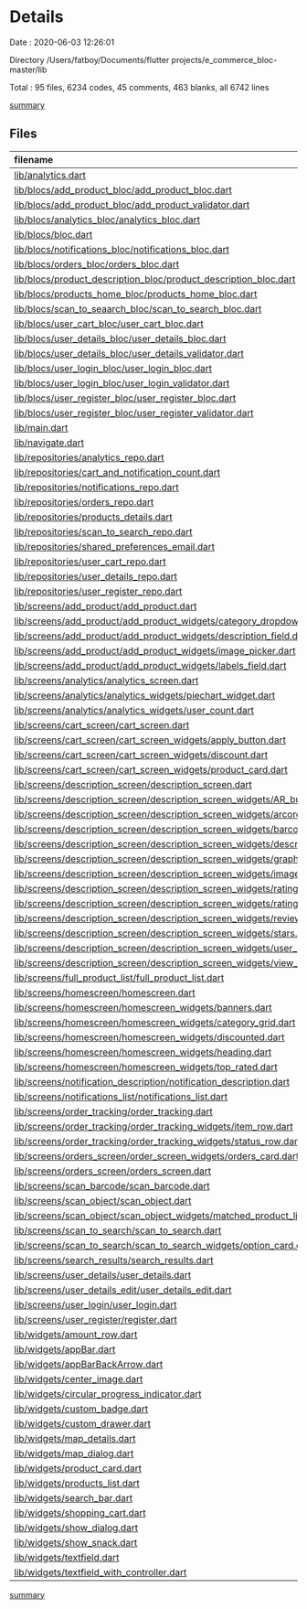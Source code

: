 # Details

Date : 2020-06-03 12:26:01

Directory /Users/fatboy/Documents/flutter projects/e_commerce_bloc-master/lib

Total : 95 files,  6234 codes, 45 comments, 463 blanks, all 6742 lines

[summary](results.md)

## Files
| filename | language | code | comment | blank | total |
| :--- | :--- | ---: | ---: | ---: | ---: |
| [lib/analytics.dart](/lib/analytics.dart) | Dart | 5 | 0 | 1 | 6 |
| [lib/blocs/add_product_bloc/add_product_bloc.dart](/lib/blocs/add_product_bloc/add_product_bloc.dart) | Dart | 107 | 3 | 11 | 121 |
| [lib/blocs/add_product_bloc/add_product_validator.dart](/lib/blocs/add_product_bloc/add_product_validator.dart) | Dart | 40 | 0 | 6 | 46 |
| [lib/blocs/analytics_bloc/analytics_bloc.dart](/lib/blocs/analytics_bloc/analytics_bloc.dart) | Dart | 28 | 3 | 8 | 39 |
| [lib/blocs/bloc.dart](/lib/blocs/bloc.dart) | Dart | 18 | 3 | 8 | 29 |
| [lib/blocs/notifications_bloc/notifications_bloc.dart](/lib/blocs/notifications_bloc/notifications_bloc.dart) | Dart | 26 | 3 | 10 | 39 |
| [lib/blocs/orders_bloc/orders_bloc.dart](/lib/blocs/orders_bloc/orders_bloc.dart) | Dart | 18 | 3 | 8 | 29 |
| [lib/blocs/product_description_bloc/product_description_bloc.dart](/lib/blocs/product_description_bloc/product_description_bloc.dart) | Dart | 71 | 3 | 15 | 89 |
| [lib/blocs/products_home_bloc/products_home_bloc.dart](/lib/blocs/products_home_bloc/products_home_bloc.dart) | Dart | 89 | 3 | 16 | 108 |
| [lib/blocs/scan_to_seaarch_bloc/scan_to_search_bloc.dart](/lib/blocs/scan_to_seaarch_bloc/scan_to_search_bloc.dart) | Dart | 29 | 3 | 9 | 41 |
| [lib/blocs/user_cart_bloc/user_cart_bloc.dart](/lib/blocs/user_cart_bloc/user_cart_bloc.dart) | Dart | 102 | 3 | 18 | 123 |
| [lib/blocs/user_details_bloc/user_details_bloc.dart](/lib/blocs/user_details_bloc/user_details_bloc.dart) | Dart | 89 | 3 | 11 | 103 |
| [lib/blocs/user_details_bloc/user_details_validator.dart](/lib/blocs/user_details_bloc/user_details_validator.dart) | Dart | 40 | 0 | 5 | 45 |
| [lib/blocs/user_login_bloc/user_login_bloc.dart](/lib/blocs/user_login_bloc/user_login_bloc.dart) | Dart | 36 | 3 | 9 | 48 |
| [lib/blocs/user_login_bloc/user_login_validator.dart](/lib/blocs/user_login_bloc/user_login_validator.dart) | Dart | 24 | 0 | 4 | 28 |
| [lib/blocs/user_register_bloc/user_register_bloc.dart](/lib/blocs/user_register_bloc/user_register_bloc.dart) | Dart | 31 | 3 | 8 | 42 |
| [lib/blocs/user_register_bloc/user_register_validator.dart](/lib/blocs/user_register_bloc/user_register_validator.dart) | Dart | 30 | 0 | 5 | 35 |
| [lib/main.dart](/lib/main.dart) | Dart | 66 | 0 | 10 | 76 |
| [lib/navigate.dart](/lib/navigate.dart) | Dart | 7 | 0 | 1 | 8 |
| [lib/repositories/analytics_repo.dart](/lib/repositories/analytics_repo.dart) | Dart | 87 | 0 | 7 | 94 |
| [lib/repositories/cart_and_notification_count.dart](/lib/repositories/cart_and_notification_count.dart) | Dart | 11 | 0 | 1 | 12 |
| [lib/repositories/notifications_repo.dart](/lib/repositories/notifications_repo.dart) | Dart | 73 | 0 | 11 | 84 |
| [lib/repositories/orders_repo.dart](/lib/repositories/orders_repo.dart) | Dart | 9 | 0 | 4 | 13 |
| [lib/repositories/products_details.dart](/lib/repositories/products_details.dart) | Dart | 319 | 5 | 30 | 354 |
| [lib/repositories/scan_to_search_repo.dart](/lib/repositories/scan_to_search_repo.dart) | Dart | 66 | 0 | 7 | 73 |
| [lib/repositories/shared_preferences_email.dart](/lib/repositories/shared_preferences_email.dart) | Dart | 12 | 0 | 2 | 14 |
| [lib/repositories/user_cart_repo.dart](/lib/repositories/user_cart_repo.dart) | Dart | 147 | 0 | 13 | 160 |
| [lib/repositories/user_details_repo.dart](/lib/repositories/user_details_repo.dart) | Dart | 102 | 0 | 11 | 113 |
| [lib/repositories/user_register_repo.dart](/lib/repositories/user_register_repo.dart) | Dart | 22 | 0 | 5 | 27 |
| [lib/screens/add_product/add_product.dart](/lib/screens/add_product/add_product.dart) | Dart | 169 | 1 | 12 | 182 |
| [lib/screens/add_product/add_product_widgets/category_dropdown_menu.dart](/lib/screens/add_product/add_product_widgets/category_dropdown_menu.dart) | Dart | 120 | 0 | 5 | 125 |
| [lib/screens/add_product/add_product_widgets/description_field.dart](/lib/screens/add_product/add_product_widgets/description_field.dart) | Dart | 39 | 0 | 1 | 40 |
| [lib/screens/add_product/add_product_widgets/image_picker.dart](/lib/screens/add_product/add_product_widgets/image_picker.dart) | Dart | 72 | 0 | 5 | 77 |
| [lib/screens/add_product/add_product_widgets/labels_field.dart](/lib/screens/add_product/add_product_widgets/labels_field.dart) | Dart | 30 | 0 | 2 | 32 |
| [lib/screens/analytics/analytics_screen.dart](/lib/screens/analytics/analytics_screen.dart) | Dart | 107 | 0 | 6 | 113 |
| [lib/screens/analytics/analytics_widgets/piechart_widget.dart](/lib/screens/analytics/analytics_widgets/piechart_widget.dart) | Dart | 22 | 0 | 1 | 23 |
| [lib/screens/analytics/analytics_widgets/user_count.dart](/lib/screens/analytics/analytics_widgets/user_count.dart) | Dart | 16 | 0 | 1 | 17 |
| [lib/screens/cart_screen/cart_screen.dart](/lib/screens/cart_screen/cart_screen.dart) | Dart | 228 | 0 | 7 | 235 |
| [lib/screens/cart_screen/cart_screen_widgets/apply_button.dart](/lib/screens/cart_screen/cart_screen_widgets/apply_button.dart) | Dart | 15 | 0 | 1 | 16 |
| [lib/screens/cart_screen/cart_screen_widgets/discount.dart](/lib/screens/cart_screen/cart_screen_widgets/discount.dart) | Dart | 37 | 0 | 1 | 38 |
| [lib/screens/cart_screen/cart_screen_widgets/product_card.dart](/lib/screens/cart_screen/cart_screen_widgets/product_card.dart) | Dart | 66 | 0 | 1 | 67 |
| [lib/screens/description_screen/description_screen.dart](/lib/screens/description_screen/description_screen.dart) | Dart | 251 | 0 | 7 | 258 |
| [lib/screens/description_screen/description_screen_widgets/AR_button.dart](/lib/screens/description_screen/description_screen_widgets/AR_button.dart) | Dart | 26 | 0 | 1 | 27 |
| [lib/screens/description_screen/description_screen_widgets/arcore_scene.dart](/lib/screens/description_screen/description_screen_widgets/arcore_scene.dart) | Dart | 107 | 0 | 12 | 119 |
| [lib/screens/description_screen/description_screen_widgets/barcode.dart](/lib/screens/description_screen/description_screen_widgets/barcode.dart) | Dart | 24 | 0 | 1 | 25 |
| [lib/screens/description_screen/description_screen_widgets/description.dart](/lib/screens/description_screen/description_screen_widgets/description.dart) | Dart | 197 | 0 | 4 | 201 |
| [lib/screens/description_screen/description_screen_widgets/graph.dart](/lib/screens/description_screen/description_screen_widgets/graph.dart) | Dart | 66 | 0 | 1 | 67 |
| [lib/screens/description_screen/description_screen_widgets/image_slider.dart](/lib/screens/description_screen/description_screen_widgets/image_slider.dart) | Dart | 44 | 0 | 2 | 46 |
| [lib/screens/description_screen/description_screen_widgets/rating_dialog.dart](/lib/screens/description_screen/description_screen_widgets/rating_dialog.dart) | Dart | 64 | 0 | 1 | 65 |
| [lib/screens/description_screen/description_screen_widgets/ratings.dart](/lib/screens/description_screen/description_screen_widgets/ratings.dart) | Dart | 110 | 0 | 2 | 112 |
| [lib/screens/description_screen/description_screen_widgets/reviews.dart](/lib/screens/description_screen/description_screen_widgets/reviews.dart) | Dart | 82 | 0 | 4 | 86 |
| [lib/screens/description_screen/description_screen_widgets/stars.dart](/lib/screens/description_screen/description_screen_widgets/stars.dart) | Dart | 13 | 0 | 1 | 14 |
| [lib/screens/description_screen/description_screen_widgets/user_review.dart](/lib/screens/description_screen/description_screen_widgets/user_review.dart) | Dart | 85 | 0 | 4 | 89 |
| [lib/screens/description_screen/description_screen_widgets/view_count.dart](/lib/screens/description_screen/description_screen_widgets/view_count.dart) | Dart | 34 | 0 | 1 | 35 |
| [lib/screens/full_product_list/full_product_list.dart](/lib/screens/full_product_list/full_product_list.dart) | Dart | 70 | 0 | 8 | 78 |
| [lib/screens/homescreen/homescreen.dart](/lib/screens/homescreen/homescreen.dart) | Dart | 85 | 1 | 5 | 91 |
| [lib/screens/homescreen/homescreen_widgets/banners.dart](/lib/screens/homescreen/homescreen_widgets/banners.dart) | Dart | 34 | 0 | 1 | 35 |
| [lib/screens/homescreen/homescreen_widgets/category_grid.dart](/lib/screens/homescreen/homescreen_widgets/category_grid.dart) | Dart | 37 | 0 | 2 | 39 |
| [lib/screens/homescreen/homescreen_widgets/discounted.dart](/lib/screens/homescreen/homescreen_widgets/discounted.dart) | Dart | 40 | 0 | 1 | 41 |
| [lib/screens/homescreen/homescreen_widgets/heading.dart](/lib/screens/homescreen/homescreen_widgets/heading.dart) | Dart | 21 | 0 | 1 | 22 |
| [lib/screens/homescreen/homescreen_widgets/top_rated.dart](/lib/screens/homescreen/homescreen_widgets/top_rated.dart) | Dart | 40 | 0 | 2 | 42 |
| [lib/screens/notification_description/notification_description.dart](/lib/screens/notification_description/notification_description.dart) | Dart | 83 | 0 | 6 | 89 |
| [lib/screens/notifications_list/notifications_list.dart](/lib/screens/notifications_list/notifications_list.dart) | Dart | 116 | 0 | 6 | 122 |
| [lib/screens/order_tracking/order_tracking.dart](/lib/screens/order_tracking/order_tracking.dart) | Dart | 132 | 0 | 4 | 136 |
| [lib/screens/order_tracking/order_tracking_widgets/item_row.dart](/lib/screens/order_tracking/order_tracking_widgets/item_row.dart) | Dart | 45 | 0 | 1 | 46 |
| [lib/screens/order_tracking/order_tracking_widgets/status_row.dart](/lib/screens/order_tracking/order_tracking_widgets/status_row.dart) | Dart | 19 | 0 | 1 | 20 |
| [lib/screens/orders_screen/order_screen_widgets/orders_card.dart](/lib/screens/orders_screen/order_screen_widgets/orders_card.dart) | Dart | 59 | 0 | 1 | 60 |
| [lib/screens/orders_screen/orders_screen.dart](/lib/screens/orders_screen/orders_screen.dart) | Dart | 58 | 0 | 6 | 64 |
| [lib/screens/scan_barcode/scan_barcode.dart](/lib/screens/scan_barcode/scan_barcode.dart) | Dart | 89 | 0 | 6 | 95 |
| [lib/screens/scan_object/scan_object.dart](/lib/screens/scan_object/scan_object.dart) | Dart | 82 | 0 | 4 | 86 |
| [lib/screens/scan_object/scan_object_widgets/matched_product_list.dart](/lib/screens/scan_object/scan_object_widgets/matched_product_list.dart) | Dart | 45 | 0 | 1 | 46 |
| [lib/screens/scan_to_search/scan_to_search.dart](/lib/screens/scan_to_search/scan_to_search.dart) | Dart | 51 | 0 | 5 | 56 |
| [lib/screens/scan_to_search/scan_to_search_widgets/option_card.dart](/lib/screens/scan_to_search/scan_to_search_widgets/option_card.dart) | Dart | 44 | 0 | 1 | 45 |
| [lib/screens/search_results/search_results.dart](/lib/screens/search_results/search_results.dart) | Dart | 51 | 0 | 7 | 58 |
| [lib/screens/user_details/user_details.dart](/lib/screens/user_details/user_details.dart) | Dart | 158 | 0 | 6 | 164 |
| [lib/screens/user_details_edit/user_details_edit.dart](/lib/screens/user_details_edit/user_details_edit.dart) | Dart | 151 | 0 | 7 | 158 |
| [lib/screens/user_login/user_login.dart](/lib/screens/user_login/user_login.dart) | Dart | 136 | 0 | 9 | 145 |
| [lib/screens/user_register/register.dart](/lib/screens/user_register/register.dart) | Dart | 114 | 0 | 7 | 121 |
| [lib/widgets/amount_row.dart](/lib/widgets/amount_row.dart) | Dart | 21 | 0 | 0 | 21 |
| [lib/widgets/appBar.dart](/lib/widgets/appBar.dart) | Dart | 83 | 0 | 2 | 85 |
| [lib/widgets/appBarBackArrow.dart](/lib/widgets/appBarBackArrow.dart) | Dart | 18 | 0 | 1 | 19 |
| [lib/widgets/center_image.dart](/lib/widgets/center_image.dart) | Dart | 27 | 0 | 1 | 28 |
| [lib/widgets/circular_progress_indicator.dart](/lib/widgets/circular_progress_indicator.dart) | Dart | 16 | 0 | 1 | 17 |
| [lib/widgets/custom_badge.dart](/lib/widgets/custom_badge.dart) | Dart | 41 | 1 | 1 | 43 |
| [lib/widgets/custom_drawer.dart](/lib/widgets/custom_drawer.dart) | Dart | 106 | 0 | 3 | 109 |
| [lib/widgets/map_details.dart](/lib/widgets/map_details.dart) | Dart | 78 | 0 | 3 | 81 |
| [lib/widgets/map_dialog.dart](/lib/widgets/map_dialog.dart) | Dart | 64 | 0 | 7 | 71 |
| [lib/widgets/product_card.dart](/lib/widgets/product_card.dart) | Dart | 77 | 0 | 1 | 78 |
| [lib/widgets/products_list.dart](/lib/widgets/products_list.dart) | Dart | 45 | 0 | 1 | 46 |
| [lib/widgets/search_bar.dart](/lib/widgets/search_bar.dart) | Dart | 51 | 0 | 1 | 52 |
| [lib/widgets/shopping_cart.dart](/lib/widgets/shopping_cart.dart) | Dart | 51 | 1 | 1 | 53 |
| [lib/widgets/show_dialog.dart](/lib/widgets/show_dialog.dart) | Dart | 16 | 0 | 1 | 17 |
| [lib/widgets/show_snack.dart](/lib/widgets/show_snack.dart) | Dart | 11 | 0 | 1 | 12 |
| [lib/widgets/textfield.dart](/lib/widgets/textfield.dart) | Dart | 21 | 0 | 1 | 22 |
| [lib/widgets/textfield_with_controller.dart](/lib/widgets/textfield_with_controller.dart) | Dart | 20 | 0 | 1 | 21 |

[summary](results.md)